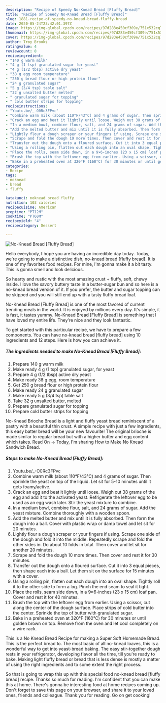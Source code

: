 ```yaml
---
description: "Recipe of Speedy No-Knead Bread [Fluffy Bread]"
title: "Recipe of Speedy No-Knead Bread [Fluffy Bread]"
slug: 1881-recipe-of-speedy-no-knead-bread-fluffy-bread
date: 2020-05-24T23:42:01.397Z
image: https://img-global.cpcdn.com/recipes/97d283e450cf309e/751x532cq70/no-knead-bread-fluffy-bread-recipe-main-photo.jpg
thumbnail: https://img-global.cpcdn.com/recipes/97d283e450cf309e/751x532cq70/no-knead-bread-fluffy-bread-recipe-main-photo.jpg
cover: https://img-global.cpcdn.com/recipes/97d283e450cf309e/751x532cq70/no-knead-bread-fluffy-bread-recipe-main-photo.jpg
author: Troy Brooks
ratingvalue: 4
reviewcount: 8
recipeingredient:
- "140 g warm milk"
- "4 g (1 tsp) granulated sugar for yeast"
- "4 g (1/2 tbsp) active dry yeast"
- "38 g egg room temperature"
- "250 g bread flour or high protein flour"
- "24 g granulated sugar"
- "5 g (3/4 tsp) table salt"
- "32 g unsalted butter melted"
- " granulated sugar for topping"
- " cold butter strips for topping"
recipeinstructions:
- "Youtu.be/_-O0Rc3FPvc"
- "Combine warm milk (about 110°F/43°C) and 4 grams of sugar. Then sprinkle the yeast on top of the liquid. Let sit for 5-10 minutes until it gets foamy/active."
- "Crack an egg and beat it lightly until loose. Weigh out 38 grams of the egg and add it to the activated yeast. Refrigerate the leftover egg to be used as an egg wash later. Stir the yeast mixture to combine."
- "In a medium bowl, combine flour, salt, and 24 grams of sugar. Add the yeast mixture. Combine thoroughly with a wooden spoon."
- "Add the melted butter and mix until it is fully absorbed. Then form the dough into a ball. Cover with plastic wrap or damp towel and let sit for 20 minutes."
- "Lightly flour a dough scraper or your fingers if using. Scrape one side of the dough and fold it into the middle. Repeatedly scrape and fold the other sides in. Do about 10 folds in total. Then cover and let sit for another 20 minutes."
- "Scrape and fold the dough 10 more times. Then cover and rest it for 30 minutes."
- "Transfer out the dough onto a floured surface. Cut it into 3 equal pieces, then shape each into a ball. Let them sit on the surface for 15 minutes with a cover."
- "Using a rolling pin, flatten out each dough into an oval shape. Tightly roll it to the other side to form a log. Pinch the end seam to seal it tight."
- "Place the rolls, seam side down, in a 9×6-inches (23 x 15 cm) loaf pan. Cover and rest it for 40 minutes."
- "Brush the top with the leftover egg from earlier. Using a scissor, cut along the center of the dough surface. Place strips of cold butter into the center. Sprinkle the top of butter with granulated sugar."
- "Bake in a preheated oven at 320°F (160°C) for 30 minutes or until golden brown on top. Remove from the oven and let cool completely on a wire rack."
categories:
- Recipe
tags:
- noknead
- bread
- fluffy

katakunci: noknead bread fluffy 
nutrition: 103 calories
recipecuisine: American
preptime: "PT12M"
cooktime: "PT60M"
recipeyield: "4"
recipecategory: Dessert

---
```



![No-Knead Bread [Fluffy Bread]](https://img-global.cpcdn.com/recipes/97d283e450cf309e/751x532cq70/no-knead-bread-fluffy-bread-recipe-main-photo.jpg)

Hello everybody, I hope you are having an incredible day today. Today, we're going to make a distinctive dish, no-knead bread [fluffy bread]. It is one of my favorites food recipes. For mine, I'm gonna make it a bit tasty. This is gonna smell and look delicious.

So hearty and rustic with the most amazing crust + fluffy, soft, chewy inside. I love the savory buttery taste in a butter-sugar bun and so here is a no-knead bread version of it. If you prefer, the butter and sugar topping can be skipped and you will still end up with a tasty fluffy bread loaf.

No-Knead Bread [Fluffy Bread] is one of the most favored of current trending meals in the world. It is enjoyed by millions every day. It's simple, it is fast, it tastes yummy. No-Knead Bread [Fluffy Bread] is something that I have loved my entire life. They're nice and they look fantastic.


To get started with this particular recipe, we have to prepare a few components. You can have no-knead bread [fluffy bread] using 10 ingredients and 12 steps. Here is how you can achieve it.

<!--inarticleads1-->

##### The ingredients needed to make No-Knead Bread [Fluffy Bread]:

1. Prepare 140 g warm milk
1. Make ready 4 g (1 tsp) granulated sugar, for yeast
1. Prepare 4 g (1/2 tbsp) active dry yeast
1. Make ready 38 g egg, room temperature
1. Get 250 g bread flour or high protein flour
1. Make ready 24 g granulated sugar
1. Make ready 5 g (3/4 tsp) table salt
1. Take 32 g unsalted butter, melted
1. Prepare  granulated sugar for topping
1. Prepare  cold butter strips for topping


No-Knead Brioche Bread is a light and fluffy yeast bread reminiscent of a pastry with a beautiful thin crust. A simple recipe with just a few ingredients, this easy batter bread will be your new favourite! The original brioche is made similar to regular bread but with a higher butter and egg content which takes. Read On → Today, I&#39;m sharing How to Make No Knead Sandwich Bread. 

<!--inarticleads2-->

##### Steps to make No-Knead Bread [Fluffy Bread]:

1. Youtu.be/_-O0Rc3FPvc
1. Combine warm milk (about 110°F/43°C) and 4 grams of sugar. Then sprinkle the yeast on top of the liquid. Let sit for 5-10 minutes until it gets foamy/active.
1. Crack an egg and beat it lightly until loose. Weigh out 38 grams of the egg and add it to the activated yeast. Refrigerate the leftover egg to be used as an egg wash later. Stir the yeast mixture to combine.
1. In a medium bowl, combine flour, salt, and 24 grams of sugar. Add the yeast mixture. Combine thoroughly with a wooden spoon.
1. Add the melted butter and mix until it is fully absorbed. Then form the dough into a ball. Cover with plastic wrap or damp towel and let sit for 20 minutes.
1. Lightly flour a dough scraper or your fingers if using. Scrape one side of the dough and fold it into the middle. Repeatedly scrape and fold the other sides in. Do about 10 folds in total. Then cover and let sit for another 20 minutes.
1. Scrape and fold the dough 10 more times. Then cover and rest it for 30 minutes.
1. Transfer out the dough onto a floured surface. Cut it into 3 equal pieces, then shape each into a ball. Let them sit on the surface for 15 minutes with a cover.
1. Using a rolling pin, flatten out each dough into an oval shape. Tightly roll it to the other side to form a log. Pinch the end seam to seal it tight.
1. Place the rolls, seam side down, in a 9×6-inches (23 x 15 cm) loaf pan. Cover and rest it for 40 minutes.
1. Brush the top with the leftover egg from earlier. Using a scissor, cut along the center of the dough surface. Place strips of cold butter into the center. Sprinkle the top of butter with granulated sugar.
1. Bake in a preheated oven at 320°F (160°C) for 30 minutes or until golden brown on top. Remove from the oven and let cool completely on a wire rack.


This is a No Knead Bread Recipe for making a Super Soft Homemade Bread. This is the perfect bread to. The most basic of all no-knead loaves, this is a wonderful way to get into yeast-bread baking. The easy stir-together dough rests in your refrigerator, developing flavor all the time, till you&#39;re ready to bake. Making light fluffy bread or bread that is less dense is mostly a matter of using the right ingredients and to some extent the right process. 

So that is going to wrap this up with this special food no-knead bread [fluffy bread] recipe. Thanks so much for reading. I'm confident that you can make this at home. There's gonna be interesting food at home recipes coming up. Don't forget to save this page on your browser, and share it to your loved ones, friends and colleague. Thank you for reading. Go on get cooking!
